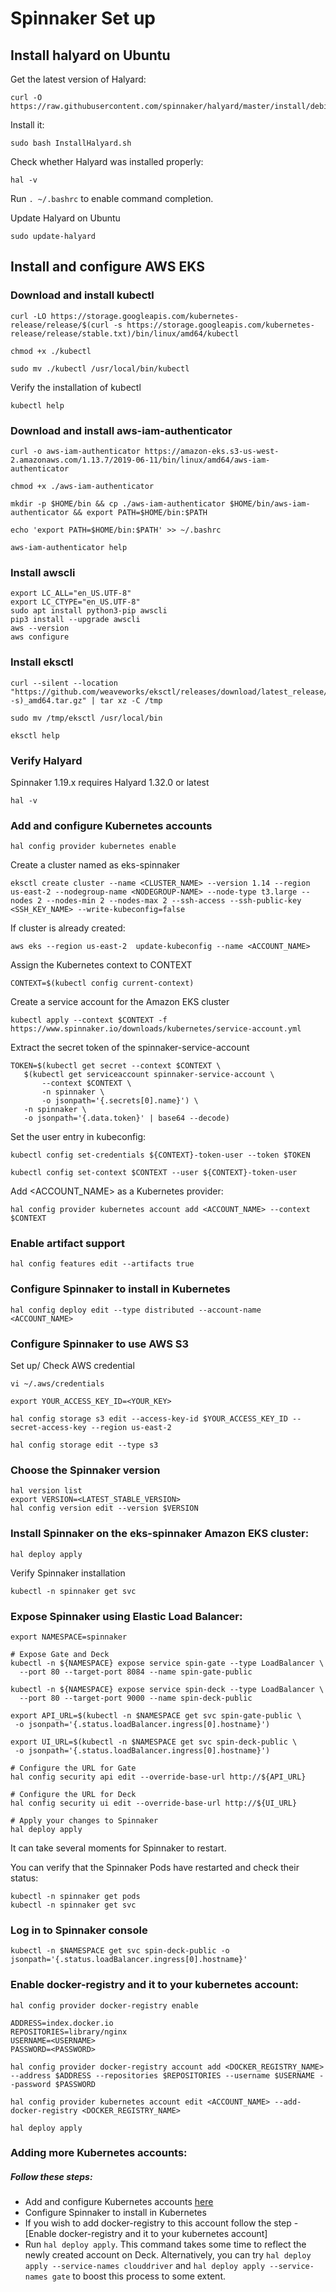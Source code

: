# Spinnaker Set up

## Install halyard on Ubuntu

Get the latest version of Halyard:

```
curl -O https://raw.githubusercontent.com/spinnaker/halyard/master/install/debian/InstallHalyard.sh
```

Install it:

```
sudo bash InstallHalyard.sh
```

Check whether Halyard was installed properly:

```
hal -v
```

Run `. ~/.bashrc` to enable command completion.

Update Halyard on Ubuntu

```
sudo update-halyard
```

## Install and configure AWS EKS

### Download and install kubectl

```
curl -LO https://storage.googleapis.com/kubernetes-release/release/$(curl -s https://storage.googleapis.com/kubernetes-release/release/stable.txt)/bin/linux/amd64/kubectl

chmod +x ./kubectl

sudo mv ./kubectl /usr/local/bin/kubectl
```

Verify the installation of kubectl

```
kubectl help
```

### Download and install aws-iam-authenticator

```
curl -o aws-iam-authenticator https://amazon-eks.s3-us-west-2.amazonaws.com/1.13.7/2019-06-11/bin/linux/amd64/aws-iam-authenticator

chmod +x ./aws-iam-authenticator

mkdir -p $HOME/bin && cp ./aws-iam-authenticator $HOME/bin/aws-iam-authenticator && export PATH=$HOME/bin:$PATH

echo 'export PATH=$HOME/bin:$PATH' >> ~/.bashrc

aws-iam-authenticator help
```

### Install awscli

```
export LC_ALL="en_US.UTF-8"
export LC_CTYPE="en_US.UTF-8"
sudo apt install python3-pip awscli
pip3 install --upgrade awscli
aws --version
aws configure
```

### Install eksctl

```
curl --silent --location "https://github.com/weaveworks/eksctl/releases/download/latest_release/eksctl_$(uname -s)_amd64.tar.gz" | tar xz -C /tmp

sudo mv /tmp/eksctl /usr/local/bin

eksctl help
```

### Verify Halyard

Spinnaker 1.19.x requires Halyard 1.32.0 or latest

```
hal -v
```

### Add and configure Kubernetes accounts

```
hal config provider kubernetes enable
```

Create a cluster named as eks-spinnaker

```
eksctl create cluster --name <CLUSTER_NAME> --version 1.14 --region us-east-2 --nodegroup-name <NODEGROUP-NAME> --node-type t3.large --nodes 2 --nodes-min 2 --nodes-max 2 --ssh-access --ssh-public-key <SSH_KEY_NAME> --write-kubeconfig=false
```

If cluster is already created:

```
aws eks --region us-east-2  update-kubeconfig --name <ACCOUNT_NAME>
```

Assign the Kubernetes context to CONTEXT

```
CONTEXT=$(kubectl config current-context)
```

Create a service account for the Amazon EKS cluster

```
kubectl apply --context $CONTEXT -f https://www.spinnaker.io/downloads/kubernetes/service-account.yml
```

Extract the secret token of the spinnaker-service-account

```
TOKEN=$(kubectl get secret --context $CONTEXT \
   $(kubectl get serviceaccount spinnaker-service-account \
       --context $CONTEXT \
       -n spinnaker \
       -o jsonpath='{.secrets[0].name}') \
   -n spinnaker \
   -o jsonpath='{.data.token}' | base64 --decode)
```

Set the user entry in kubeconfig:

```
kubectl config set-credentials ${CONTEXT}-token-user --token $TOKEN

kubectl config set-context $CONTEXT --user ${CONTEXT}-token-user
```

Add <ACCOUNT_NAME> as a Kubernetes provider:

```
hal config provider kubernetes account add <ACCOUNT_NAME> --context $CONTEXT
```

### Enable artifact support

```
hal config features edit --artifacts true
```

### Configure Spinnaker to install in Kubernetes

```
hal config deploy edit --type distributed --account-name <ACCOUNT_NAME>
```

### Configure Spinnaker to use AWS S3

Set up/ Check AWS credential

```
vi ~/.aws/credentials
```

```
export YOUR_ACCESS_KEY_ID=<YOUR_KEY>

hal config storage s3 edit --access-key-id $YOUR_ACCESS_KEY_ID --secret-access-key --region us-east-2

hal config storage edit --type s3
```

### Choose the Spinnaker version

```
hal version list
export VERSION=<LATEST_STABLE_VERSION>
hal config version edit --version $VERSION
```

### Install Spinnaker on the eks-spinnaker Amazon EKS cluster:

```
hal deploy apply
```

Verify Spinnaker installation

```
kubectl -n spinnaker get svc
```

### Expose Spinnaker using Elastic Load Balancer:

```
export NAMESPACE=spinnaker

# Expose Gate and Deck
kubectl -n ${NAMESPACE} expose service spin-gate --type LoadBalancer \
  --port 80 --target-port 8084 --name spin-gate-public

kubectl -n ${NAMESPACE} expose service spin-deck --type LoadBalancer \
  --port 80 --target-port 9000 --name spin-deck-public

export API_URL=$(kubectl -n $NAMESPACE get svc spin-gate-public \
 -o jsonpath='{.status.loadBalancer.ingress[0].hostname}')

export UI_URL=$(kubectl -n $NAMESPACE get svc spin-deck-public \
 -o jsonpath='{.status.loadBalancer.ingress[0].hostname}')

# Configure the URL for Gate
hal config security api edit --override-base-url http://${API_URL}

# Configure the URL for Deck
hal config security ui edit --override-base-url http://${UI_URL}

# Apply your changes to Spinnaker
hal deploy apply
```

It can take several moments for Spinnaker to restart.

You can verify that the Spinnaker Pods have restarted and check their status:

```
kubectl -n spinnaker get pods
kubectl -n spinnaker get svc
```

### Log in to Spinnaker console

```
kubectl -n $NAMESPACE get svc spin-deck-public -o jsonpath='{.status.loadBalancer.ingress[0].hostname}'
```

### Enable docker-registry and it to your kubernetes account:

```
hal config provider docker-registry enable

ADDRESS=index.docker.io
REPOSITORIES=library/nginx
USERNAME=<USERNAME>
PASSWORD=<PASSWORD>

hal config provider docker-registry account add <DOCKER_REGISTRY_NAME> --address $ADDRESS --repositories $REPOSITORIES --username $USERNAME --password $PASSWORD

hal config provider kubernetes account edit <ACCOUNT_NAME> --add-docker-registry <DOCKER_REGISTRY_NAME>

hal deploy apply
```

### Adding more Kubernetes accounts:

##### Follow these steps:

* Add and configure Kubernetes accounts [here](#add-and-configure-kubernetes-accounts)
* Configure Spinnaker to install in Kubernetes
* If you wish to add docker-registry to this account follow the step - [Enable docker-registry and it to your kubernetes account]
* Run `hal deploy apply`. This command takes some time to reflect the newly created account on Deck. Alternatively, you can try `hal deploy apply --service-names clouddriver` and `hal deploy apply --service-names gate` to boost this process to some extent.


